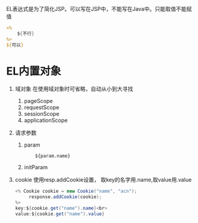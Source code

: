 EL表达式是为了简化JSP。可以写在JSP中，不能写在Java中。只能取值不能赋值
```jsp
<%
    ${不行}
%>
${可以}
```
# EL内置对象
1. 域对象
   在使用域对象时可省略，自动从小到大寻找
   1. pageScope
   2. requestScope  
   3. sessionScope
   4. applicationScope

2. 请求参数
    1. param
        ```
            ${param.name}
        ```
    2. initParam
        
3. cookie
    使用resp.addCookie设置，
    取key的名字用.name,取value用.value
   ``` java
   <% Cookie cookie = new Cookie("name", "acn");
        response.addCookie(cookie);
   %>
   key:${cookie.get("name").name}<br>
   value:${cookie.get("name").value}
   ```